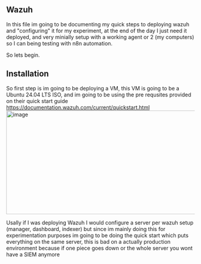 ## Wazuh

In this file im going to be documenting my quick steps to deploying wazuh and "configuring" it for my experiment, 
at the end of the day I just need it deployed, and very minially setup with a working agent or 2 (my computers) so I can being testing with n8n automation.

So lets begin.

## Installation

So first step is im going to be deploying a VM, this VM is going to be a Ubuntu 24.04 LTS ISO, and im going to be using the pre requsites provided on their quick start guide
https://documentation.wazuh.com/current/quickstart.html
<img width="537" height="277" alt="image" src="https://github.com/user-attachments/assets/d5864351-26e9-45c7-8591-2e528fac3668" />

Usally if I was deploying Wazuh I would configure a server per wazuh setup (manager, dashboard, indexer) but since im mainly doing this for experimentation purposes
im going to be doing the quick start which puts everything on the same server, this is bad on a actually production environment because if one piece goes down or the whole server
you wont have a SIEM anymore
